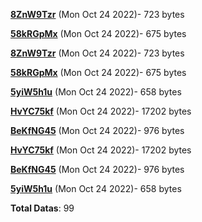 [**8ZnW9Tzr**](/data/8ZnW9Tzr.txt) (Mon Oct 24 2022)- 723 bytes

[**58kRGpMx**](/data/58kRGpMx.txt) (Mon Oct 24 2022)- 675 bytes

[**8ZnW9Tzr**](/data/8ZnW9Tzr.txt) (Mon Oct 24 2022)- 723 bytes

[**58kRGpMx**](/data/58kRGpMx.txt) (Mon Oct 24 2022)- 675 bytes

[**5yiW5h1u**](/data/5yiW5h1u.txt) (Mon Oct 24 2022)- 658 bytes

[**HvYC75kf**](/data/HvYC75kf.txt) (Mon Oct 24 2022)- 17202 bytes

[**BeKfNG45**](/data/BeKfNG45.txt) (Mon Oct 24 2022)- 976 bytes

[**HvYC75kf**](/data/HvYC75kf.txt) (Mon Oct 24 2022)- 17202 bytes

[**BeKfNG45**](/data/BeKfNG45.txt) (Mon Oct 24 2022)- 976 bytes

[**5yiW5h1u**](/data/5yiW5h1u.txt) (Mon Oct 24 2022)- 658 bytes

**Total Datas**: 99